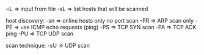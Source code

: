 -iL <file> => input from file
-sL => list hosts that will be scanned

host discovery:
-sn => online hosts only no port scan
-PR => ARP scan only
-PE => use ICMP echo requests (ping)
-PS => TCP SYN scan
-PA => TCP ACK ping
-PU => TCP UDP scan

scan technique:
-sU => UDP scan

